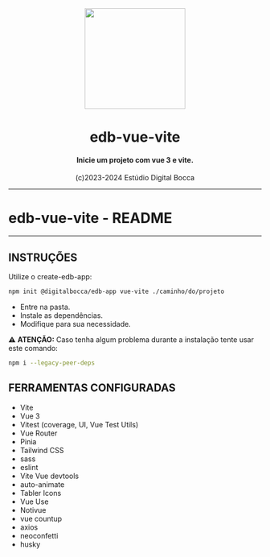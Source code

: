 <div align="center">
  <img
    src="https://estudiodigitalbocca.com.br/edb-logo.svg"
    width="200px"
  >

  <h1 align="center">
    edb-vue-vite
  </h1>

  <h4 align="center">
    Inicie um projeto com vue 3 e vite.
  </h4>

  <p align="center">
    (c)2023-2024 Estúdio Digital Bocca
  </p>
</div>

---

# edb-vue-vite - README

---

## INSTRUÇÕES

Utilize o create-edb-app:

```bash
npm init @digitalbocca/edb-app vue-vite ./caminho/do/projeto
```

- Entre na pasta.
- Instale as dependências.
- Modifique para sua necessidade.

⚠️ **ATENÇÃO:** Caso tenha algum problema durante a instalação tente usar este comando:

```bash
npm i --legacy-peer-deps
```

## FERRAMENTAS CONFIGURADAS

- Vite
- Vue 3
- Vitest (coverage, UI, Vue Test Utils)
- Vue Router
- Pinia
- Tailwind CSS
- sass
- eslint
- Vite Vue devtools
- auto-animate
- Tabler Icons
- Vue Use
- Notivue
- vue countup
- axios
- neoconfetti
- husky
